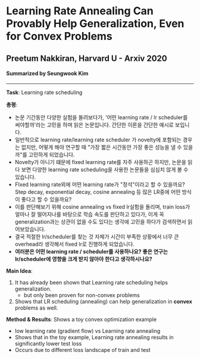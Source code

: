 # Learning Rate Annealing Can Provably Help Generalization, Even for Convex Problems
## Preetum Nakkiran, Harvard U - Arxiv 2020
#### Summarized by Seungwook Kim
---
**Task**: Learning rate scheduling

**총평**:
* 논문 기간동안 다양한 실험을 돌려보다가, '어떤 learning rate / lr scheduler를 써야할까'라는 고민을 하며 읽은 논문입니다. 간단한 이론을 간단한 예시로 보입니다.
* 일반적으로 learning rate/learning rate scheduler 가 novelty에 포함되는 경우는 없지만, 어떻게 해야 연구할 때 "가장 짧은 시간동안 가장 좋은 성능을 낼 수 있을까"를 고민하게 되었습니다.
* Novelty가 아니기 떄문에 fixed learning rate를 자주 사용하곤 하지만, 논문을 읽다 보면 다양한 learning rate scheduling을 사용한 논문들을 심심치 않게 볼 수 있습니다.
* FIxed learning rate외에 어떤 learning rate가 "정석"이라고 할 수 있을까요? Step decay, exponential decay, cosine annealing 등 많은 LR중에 어떤 방식이 좋다고 할 수 있을까요?
* 이를 판단해보기 위해 cosine annealing vs fixed lr실험을 돌리며, train loss가 얼마나 잘 떨어지나를 바탕으로 학습 속도를 판단하고 있다가, 이게 꼭 generalization과는 상관이 없을 수도 있다는 생각에 고민을 하다가 검색하면서 읽어보았습니다.
* 결국 적절한 lr/scheduler를 찾는 것 자체가 시간이 부족한 상황에서 너무 큰 overhead라 생각해서 fixed lr로 진행하게 되었습니다.
* **여러분은 어떤 learning rate / scheduler를 사용하나요? 좋은 연구는 lr/scheduler에 영향을 크게 받지 않아야 한다고 생각하시나요?**

**Main Idea**: 
1. It has already been shown that Learning rate scheduling helps generalization.
    * but only been proven for non-convex problems
2. Shows that LR scheduling (annealing) can help generalization in **convex** problems as well.

**Method & Results**:
Shows a toy convex optimization example
* low learning rate (gradient flow) vs Learning rate annealing
* Shows that in the toy example, Learning rate annealing results in significantly lower test loss
* Occurs due to different loss landscape of train and test 
